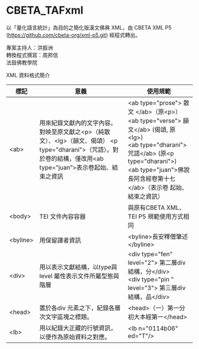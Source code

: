 CBETA_TAFxml
============

以「量化語言統計」為目的之簡化版漢文佛典 XML，由 CBETA XML P5 (https://github.com/cbeta-org/xml-p5.git) 經程式轉出。

專案主持人：洪振洲  
轉換程式撰寫：周邦信  
法鼓佛教學院

XML 資料格式簡介

| 標記  | 意義  | 使用規範 |
|---|---|---|
| &#x3C;ab&#x3E; | 用來紀錄文獻內的文字內容。對映至原文獻之&lt;p&gt;（純散文）、&lt;lg&gt;（韻文、偈頌） &lt;p type=&quot;dharani&quot;&gt;（咒語）。對於卷的結構，僅改用&lt;ab type=&rdquo;juan&rdquo;&gt;表示卷起始、結束之資訊 | &lt;ab type=&quot;prose&quot;&gt; 散文 &lt;/ab&gt;（原&lt;p&gt;） <br> &lt;ab type=&quot;verse&quot;&gt; 韻文&lt;/ab&gt; (偈頌, 原 &lt;lg&gt;) <br> &lt;ab type=&quot;dharani&quot;&gt; 咒語&lt;/ab&gt; (原&lt;p type=&quot;dharani&quot;&gt;) <br> &lt;ab type=&quot;juan&quot;&gt;佛說長阿含經卷第十七&lt;/ab&gt;（表示卷 起始、結束之資訊） |
| &#x3C;body&#x3E;  | TEI 文件內容容器  | 與原有CBETA XML、TEI P5 規範使用方式相同  |
| &#x3C;byline&#x3E;  | 用保留譯者資訊  | &lt;byline&gt;長安釋僧肇述&lt;/byline&gt;  |
| &#x3C;div&#x3E;  |  用以表示文獻結構，以type與level 屬性表示文件所屬型態與階層 | &lt;div type=&quot;fen&quot; level=&quot;2&quot;&gt; 第二層div 結構，分&lt;/div&gt; <br> &lt;div type=&quot;pin &quot; level=&quot;3&quot;&gt; 第三層div 結構，品&lt;/div&gt;  |
| &#x3C;head&#x3E; | 置於各div 元素之下，紀錄各層次文字區塊之標題。  | &lt;head&gt;（一）第一分初大本經第一&lt;/head&gt;  |
| &#x3C;lb&#x3E; |  用以紀錄大正藏的行號資訊，以便作為原始資料之對應。 |  &lt;lb n=&quot;0114b06&quot; ed=&quot;T&quot;/&gt; |
